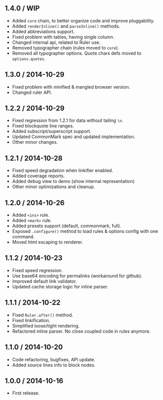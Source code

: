1.4.0 / WIP
------------------

- Added `core` chain, to better organize code and improve pluggability.
- Added `renderInline()` and `parseInline()` methods.
- Added abbreviations support.
- Fixed problem with tables, having single column.
- Changed internal api, related to Ruler use.
- Removed typographer chain (rules moved to `core`).
- Removed all typographer options. Quote chars defs moved to `options.quotes`.


1.3.0 / 2014-10-29
------------------

- Fixed problem with minified & mangled browser version.
- Changed ruler API.


1.2.2 / 2014-10-29
------------------

- Fixed regression from 1.2.1 for data without tailing `\n`.
- Fixed blockquote line ranges.
- Added subscript/superscript support.
- Updated CommonMark spec and updated implementation.
- Other minor changes.


1.2.1 / 2014-10-28
------------------

- Fixed speed degradation when linkifier enabled.
- Added coverage reports.
- Added debug view to demo (show internal representation)
- Other minor optimizations and cleanup.


1.2.0 / 2014-10-26
------------------

- Added `<ins>` rule.
- Added `<mark>` rule.
- Added presets support (default, commonmark, full).
- Exposed `.configure()` method to load rules & options config with one command.
- Moved html escaping to renderer.


1.1.2 / 2014-10-23
------------------

- Fixed speed regression.
- Use base64 encoding for permalinks (workaround for github).
- Improved default link validator.
- Updated cache storage logic for inline parser.


1.1.1 / 2014-10-22
------------------

- Fixed `Ruler.after()` method.
- Fixed linkification.
- Simplified loose/tight rendering.
- Refactored inline parser. No close coupled code in rules anymore.


1.1.0 / 2014-10-20
------------------

- Code refactoring, bugfixes, API update.
- Added source lines info to block nodes.


1.0.0 / 2014-10-16
------------------

- First release.